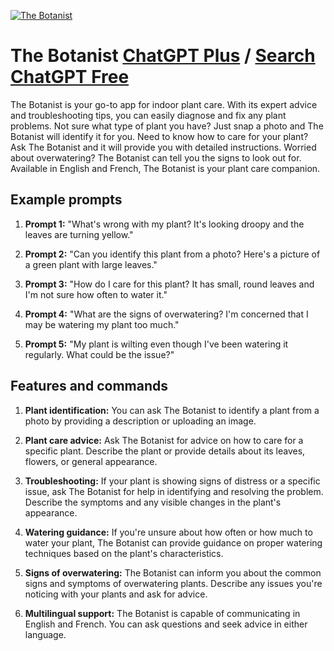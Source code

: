 
[![The Botanist](https://files.oaiusercontent.com/file-sigsfwmjjKtgnzoJwqeiOjSH?se=2123-10-17T10%3A52%3A17Z&sp=r&sv=2021-08-06&sr=b&rscc=max-age%3D31536000%2C%20immutable&rscd=attachment%3B%20filename%3D869da63b-432f-4b98-b0c5-4cfe153d9234.png&sig=%2Bb%2BA/r9S%2B2%2B9zqHc5VujYBWUANWiq3AcMJKOInVlO%2Bo%3D)](https://chat.openai.com/g/g-7TnC02C6W-the-botanist)

# The Botanist [ChatGPT Plus](https://chat.openai.com/g/g-7TnC02C6W-the-botanist) / [Search ChatGPT Free](https://gptcall.net/index.html#/?search=The%20Botanist)

The Botanist is your go-to app for indoor plant care. With its expert advice and troubleshooting tips, you can easily diagnose and fix any plant problems. Not sure what type of plant you have? Just snap a photo and The Botanist will identify it for you. Need to know how to care for your plant? Ask The Botanist and it will provide you with detailed instructions. Worried about overwatering? The Botanist can tell you the signs to look out for. Available in English and French, The Botanist is your plant care companion.

## Example prompts

1. **Prompt 1:** "What's wrong with my plant? It's looking droopy and the leaves are turning yellow."

2. **Prompt 2:** "Can you identify this plant from a photo? Here's a picture of a green plant with large leaves."

3. **Prompt 3:** "How do I care for this plant? It has small, round leaves and I'm not sure how often to water it."

4. **Prompt 4:** "What are the signs of overwatering? I'm concerned that I may be watering my plant too much."

5. **Prompt 5:** "My plant is wilting even though I've been watering it regularly. What could be the issue?"

## Features and commands

1. **Plant identification:** You can ask The Botanist to identify a plant from a photo by providing a description or uploading an image.

2. **Plant care advice:** Ask The Botanist for advice on how to care for a specific plant. Describe the plant or provide details about its leaves, flowers, or general appearance.

3. **Troubleshooting:** If your plant is showing signs of distress or a specific issue, ask The Botanist for help in identifying and resolving the problem. Describe the symptoms and any visible changes in the plant's appearance.

4. **Watering guidance:** If you're unsure about how often or how much to water your plant, The Botanist can provide guidance on proper watering techniques based on the plant's characteristics.

5. **Signs of overwatering:** The Botanist can inform you about the common signs and symptoms of overwatering plants. Describe any issues you're noticing with your plants and ask for advice.

6. **Multilingual support:** The Botanist is capable of communicating in English and French. You can ask questions and seek advice in either language.


